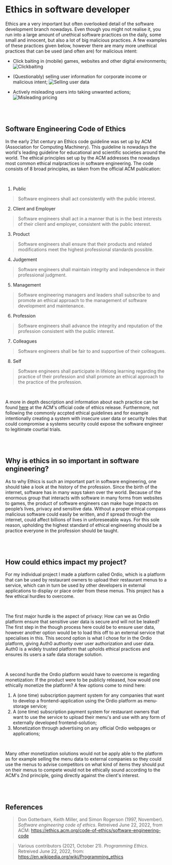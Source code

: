 # Ethics in software developer
Ethics are a very important but often overlooked detail of the software development branch nowadays. Even though you might not realise it, you run into a large amount of unethical software practices on the daily, some small and innocent, but also a lot of big malicious practices. A few examples of these practices given below, however there are many more unethical practices that can be used (and often are) for malicious intent:

- Click baiting in (mobile) games, websites and other digital environments;
![Clickbaiting](https://miro.medium.com/max/1400/1*xwfJkGuPQ9Q-cIck5c8thg.jpeg)

- (Questionably) selling user information for corporate income or malicious intent;
![Selling user data](https://scontent-ams4-1.xx.fbcdn.net/v/t1.6435-9/191053366_1410145139358602_711996923547134039_n.jpg?_nc_cat=111&ccb=1-7&_nc_sid=8bfeb9&_nc_ohc=nkAhrEnvvyoAX8vkDSX&_nc_ht=scontent-ams4-1.xx&oh=00_AT8kGx9PKD7QXe1K8GUBaubWb6qRJjpxTNcZc4xV4ytg0w&oe=62D785FA)

- Actively misleading users into taking unwanted actions;
![Misleading pricing](https://shopify.dev/assets/api/subscriptions/product-form-subcomponents-8c0326d4bf414da4d72e3456960648280bb4b5e21c00c407a5e5b11a5038568a.png)

<br><br>

## Software Engineering Code of Ethics
In the early 21st century an Ethics code guideline was set up by ACM (Association for Computing Machinery). This guideline is nowadays the world's leading guideline for educational and scientific societies around the world. The ethical principles set up by the ACM addresses the nowadays most common ethical malpractices in software engineering. The code consists of 8 broad principles, as taken from the official ACM publication:

<br>

1. Public
> Software engineers shall act consistently with the public interest.

2. Client and Employer
> Software engineers shall act in a manner that is in the best interests of their client and employer, consistent with the public interest.

3. Product
> Software engineers shall ensure that their products and related modifications meet the highest professional standards possible.

4. Judgement
> Software engineers shall maintain integrity and independence in their professional judgment.

5. Management
> Software engineering managers and leaders shall subscribe to and promote an ethical approach to the management of software development and maintenance.

6. Profession
> Software engineers shall advance the integrity and reputation of the profession consistent with the public interest.

7. Colleagues
> Software engineers shall be fair to and supportive of their colleagues.

8. Self
> Software engineers shall participate in lifelong learning regarding the practice of their profession and shall promote an ethical approach to the practice of the profession.

<br>

A more in depth description and information about each practice can be found [here](https://ethics.acm.org/code-of-ethics/software-engineering-code/) at the ACM's official code of ethics release. Furthermore, not following the commonly accpted ethical guidelines and for example intentionally creating a system with insecure user data or security holes that could compromise a systems security could expose the software engineer to legitimate courtial trials.

<br><br>

## Why is ethics in so important in software engineering?
As to why Ethics is such an important part in software engineering, one should take a look at the history of the profession. Since the birth of the internet, software has in many ways taken over the world. Because of the enormous group that interacts with software in many forms from websites to games, the product of software engineers can make huge impacts on people’s lives, privacy and sensitive data. Without a proper ethical compass malicious software could easily be written, and if spread through the internet, could affect billions of lives in unforeseeable ways. For this sole reason, upholding the highest standard of ethical engineering should be a practice everyone in the profession should be taught.

<br><br>

## How could ethics impact my project?
For my individual project I made a platform called Ordio, which is a platform that can be used by restaurant owners to upload their restaurant menus to a service, which can in turn be used by other developers in external applications to display or place order from these menus. This project has a few ethical hurdles to overcome.

<br>

The first major hurdle is the aspect of privacy: How can we as Ordio platform ensure that sensitive user data is secure and will not be leaked? The first step in the though process here could be to ensure user data, however another option would be to load this off to an external service that specialises in this. This second option is what I chose for in the Ordio platform, giving Auth0 authority over user authorization and user data. Auth0 is a widely trusted platform that upholds ethical practices and ensures its users a safe data storage solution.

<br>

A second hurdle the Ordio platform would have to overcome is regarding monetization: If the product were to be publicly released, how would one ethically monetize the platform? A few options come to mind here:
1. A (one time) subscription payment system for any companies that want to develop a frontend-application using the Ordio platform as menu-storage service;
2. A (one time) subscription payment system for restaurant owners that want to use the service to upload their menu's and use with any form of externally developed frontend-solution;
3. Monetization through advertising on any official Ordio webpages or applications;

<br>

Many other monetization solutions would not be apply able to the platform as for example selling the menu data to external companies so they could use the menus to advise competitors on what kind of items they should put on their menus to compete would not be ethically sound according to the ACM's 2nd principle, going directly against the client's interest.

<br><br>

## References
> Don Gotterbarn, Keith Miller, and Simon Rogerson (1997, November). *Software engineering code of ethics*. Retreived June 22, 2022, from ACM: https://ethics.acm.org/code-of-ethics/software-engineering-code

> Various contributors (2021, October 21). *Programming Ethics*. Retreived June 22, 2022, from: https://en.wikipedia.org/wiki/Programming_ethics